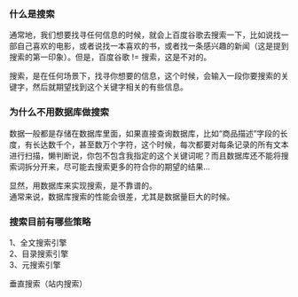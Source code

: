 
### 什么是搜索
通常地，我们想要找寻任何信息的时候，就会上百度谷歌去搜索一下，比如说找一部自己喜欢的电影，或者说找一本喜欢的书，或者找一条感兴趣的新闻（这是提到搜索的第一印象）。但是，百度谷歌 != 搜索，这是不对的。  

搜索，是在任何场景下，找寻你想要的信息，这个时候，会输入一段你要搜索的关键字，然后就期望找到这个关键字相关的有些信息。  

### 为什么不用数据库做搜索
数据一般都是存储在数据库里面，如果直接查询数据库，比如“商品描述”字段的长度，有长达数千个，甚至数万个字符，这个时候，每次都要对每条记录的所有文本进行扫描，懒判断说，你包不包含我指定的这个关键词呢？而且数据库还不能将搜索词拆分开来，尽可能去搜索更多的符合你的期望的结果...  

显然，用数据库来实现搜索，是不靠谱的。  
通常来说，数据库搜索的性能会很差，尤其是数据量巨大的时候。  

### 搜索目前有哪些策略
1、全文搜索引擎  
2、目录搜索引擎  
3、元搜索引擎  

垂直搜索（站内搜索）
